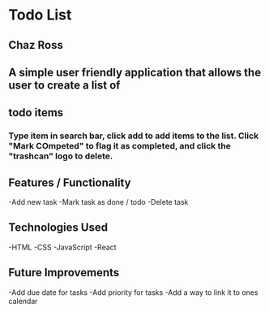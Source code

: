 # Todo List

## Chaz Ross

## A simple user friendly application that allows the user to create a list of 
## todo items

### Type item in search bar, click add to add items to the list. Click "Mark COmpeted" to flag it as completed, and click the "trashcan" logo to delete.

## Features / Functionality
-Add new task
-Mark task as done / todo
-Delete task



## Technologies Used
-HTML
-CSS
-JavaScript
-React

## Future Improvements
-Add due date for tasks
-Add priority for tasks
-Add a way to link it to ones calendar